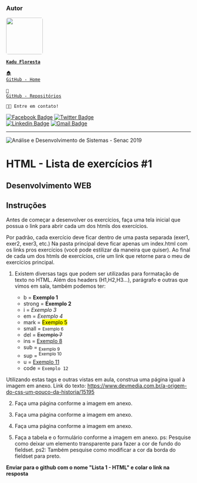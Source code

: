 ### Autor

<a href="https://www.linkedin.com/in/kadufloresta/">
 <img style="border-radius: 5px;" src="https://media-exp1.licdn.com/dms/image/C4D03AQFfIeRf3UDQ9Q/profile-displayphoto-shrink_400_400/0?e=1605139200&v=beta&t=vWVjctWELGPrf-DrfqlwmBWjl88lk6ZwKTUJoCIkI_I" width="100px; alt=""/></b>
 
 <code><b>Kadu Floresta</b></code></a>
 
 <code><a href="https://github.com/KaduFloresta" title="HomeGit">🏠 GitHub - Home</a><br></code><br>
 <code><a href="https://github.com/KaduFloresta?tab=repositories" title="RepoGit">📂 GitHub - Repositórios</a><br></code>

<code>👋🏽 Entre em contato!</code>

[![Facebook Badge](https://img.shields.io/badge/-Kadu_Floresta-lightblue?style=flat-square&logo=Facebook&logoColor=white&link=https://https://www.facebook.com/kadu.floresta)](https://www.facebook.com/kadu.floresta)
[![Twitter Badge](https://img.shields.io/badge/-@kadu_kururu-1ca0f1?style=flat-square&labelColor=1ca0f1&logo=twitter&logoColor=white&link=https://twitter.com/kadu_kururu)](https://twitter.com/kadu_kururu)
<br>
[![Linkedin Badge](https://img.shields.io/badge/-Kadu_Floresta-blue?style=flat-square&logo=Linkedin&logoColor=white&link=https://www.linkedin.com/in/kadufloresta/)](https://www.linkedin.com/in/kadufloresta/)
[![Gmail Badge](https://img.shields.io/badge/-cefloresta1@gmail.com-c14438?style=flat-square&logo=Gmail&logoColor=white&link=mailto:cefloresta1@gmail.com)](mailto:cefloresta1@gmail.com)
 
---
![Análise e Desenvolvimento de Sistemas - Senac 2019](https://www.liveondemand.com.br/wp-content/uploads/2019/05/logo-SENAC.png)
# HTML - Lista de exercícios #1

**Desenvolvimento WEB**
---

## Instruções
Antes de começar a desenvolver os exercícios, faça uma tela inicial que possua o link para abrir cada um dos htmls dos exercícios.

Por padrão, cada exercício deve ficar dentro de uma pasta separada (exer1, exer2, exer3, etc.)
Na pasta principal deve ficar apenas um index.html com os links pros exercícios (você pode estilizar da maneira que quiser).
Ao final de cada um dos htmls de exercícios, crie um link que retorne para o meu de exercícios principal.

1. Existem diversas tags que podem ser utilizadas para formatação de texto no HTML.
Além dos headers (H1,H2,H3...), parágrafo e outras que vimos em sala, também podemos ter:

    - b = <b>Exemplo 1</b>
    - strong = <strong>Exemplo 2</strong>
    - i = <i>Exemplo 3</i>
    - em = <em>Exemplo 4</em>
    - mark = <mark>Exemplo 5</mark>
    - small = <small>Exemplo 6</small>
    - del = <del>Exemplo 7</del>
    - ins = <ins>Exemplo 8</ins>
    - sub = <sub>Exemplo 9</sub>
    - sup = <sup>Exemplo 10</sup>
    - u = <u>Exemplo 11</u>
    - code = <code>Exemplo 12</code>

Utilizando estas tags e outras vistas em aula, construa uma página igual à imagem em anexo.
Link do texto: https://www.devmedia.com.br/a-origem-do-css-um-pouco-da-historia/15195

2. Faça uma página conforme a imagem em anexo.

3. Faça uma página conforme a imagem em anexo.

4. Faça uma página conforme a imagem em anexo.

5. Faça a tabela e o formulário conforme a imagem em anexo.
ps: Pesquise como deixar um elemento transparente para fazer a cor de fundo do fieldset.
ps2: Também pesquise como modificar a cor da borda do fieldset para preto.

**Enviar para o github com o nome "Lista 1 - HTML" e colar o link na resposta**
